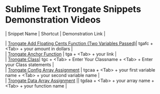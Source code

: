 # Sublime Text Trongate Snippets Demonstration Videos

| Snippet Name | Shortcut | Demonstration Link |

| [Trongate Add Floating Cents Function (Two Variables Passed)](https://icedrive.net/s/2i9ziYYNhZzVxwPvbY4gDvgkPQGb)| tgafc + &lt;Tab&gt; + your amount in dollars |  
| [Trongate Anchor Function](https://icedrive.net/s/tXGigDYg2ffwGatkgNQ6FQ65VChB) | tga + &lt;Tab&gt; + your link |  
| [Trongate Class](https://icedrive.net/s/hz69ZGx2ABZgPua9fzTPZzt3GNaw)| tgc + &lt;Tab&gt; + Enter Your Classname + &lt;Tab&gt; + Enter your Class statements |  
| [Trongate Config Array Assignment](https://icedrive.net/s/7kbD7aRT6uzGzG5Via7YzBFhTuPb) | tgcaa + &lt;Tab&gt; + your first variable name + &lt;Tab&gt; + your second variable name |  
| [Trongate Data Array Assignment](https://icedrive.net/s/PkyVWf5ZfD1SDtAWayiZ51DXi29F) || tgdaa + &lt;Tab&gt; + your array name + &lt;Tab&gt; + your function name |  
